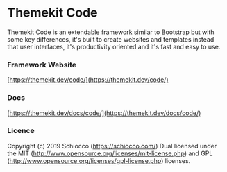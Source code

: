 # Themekit Code
Themekit Code is an extendable framework similar to Bootstrap but with some key differences, it's built to create websites and templates instead that user interfaces, it's productivity oriented and it's fast and easy to use.


### Framework Website

[https://themekit.dev/code/](https://themekit.dev/code/)

### Docs

[https://themekit.dev/docs/code/](https://themekit.dev/docs/code/)

### Licence

Copyright (c) 2019 Schiocco (https://schiocco.com/) Dual licensed under the MIT (http://www.opensource.org/licenses/mit-license.php) and GPL (http://www.opensource.org/licenses/gpl-license.php) licenses.
